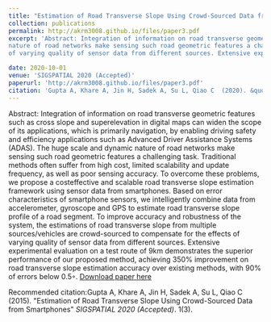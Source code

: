 ```yaml
---
title: "Estimation of Road Transverse Slope Using Crowd-Sourced Data from Smartphones"
collection: publications
permalink: http://akrm3008.github.io/files/paper3.pdf
excerpt: 'Abstract: Integration of information on road transverse geometric features such as cross slope and superelevation in digital maps can widen the scope of its applications, which is primarily navigation, by enabling driving safety and efficiency applications such as Advanced Driver Assistance Systems (ADAS). The huge scale and dynamic
nature of road networks make sensing such road geometric features a challenging task. Traditional methods often suffer from high cost, limited scalability and update frequency, as well as poor sensing accuracy. To overcome these problems, we propose a costeffective and scalable road transverse slope estimation framework using sensor data from smartphones. Based on error characteristics of smartphone sensors, we intelligently combine data from accelerometer, gyroscope and GPS to estimate road transverse slope profile of a road segment. To improve accuracy and robustness of the system, the estimations of road transverse slope from multiple sources/vehicles are crowd-sourced to compensate for the effects
of varying quality of sensor data from different sources. Extensive experimental evaluation on a test route of 9km demonstrates the superior performance of our proposed method, achieving 350% improvement on road transverse slope estimation accuracy over existing methods, with 90% of errors below 0.5◦.'

date: 2020-10-01
venue: 'SIGSPATIAL 2020 (Accepted)'
paperurl: 'http://akrm3008.github.io/files/paper3.pdf'
citation: 'Gupta A, Khare A, Jin H, Sadek A, Su L, Qiao C  (2020). &quot; Estimation of Road Transverse Slope Using Crowd-Sourced Data from Smartphones.&quot; <i>Accepted SIGSPATIAL 2020</i>. '
---
```

Abstract: Integration of information on road transverse geometric features such as cross slope and superelevation in digital maps can widen the scope of its applications, which is primarily navigation, by enabling driving safety and efficiency applications such as Advanced Driver Assistance Systems (ADAS). The huge scale and dynamic
nature of road networks make sensing such road geometric features a challenging task. Traditional methods often suffer from high cost, limited scalability and update frequency, as well as poor sensing accuracy. To overcome these problems, we propose a costeffective and scalable road transverse slope estimation framework using sensor data from smartphones. Based on error characteristics of smartphone sensors, we intelligently combine data from accelerometer, gyroscope and GPS to estimate road transverse slope profile of a road segment. To improve accuracy and robustness of the system, the estimations of road transverse slope from multiple sources/vehicles are crowd-sourced to compensate for the effects
of varying quality of sensor data from different sources. Extensive experimental evaluation on a test route of 9km demonstrates the superior performance of our proposed method, achieving 350% improvement on road transverse slope estimation accuracy over existing methods, with 90% of errors below 0.5◦.
[Download paper here](http://akrm3008.github.io/files/paper3.pdf)

Recommended citation:Gupta A, Khare A, Jin H, Sadek A, Su L, Qiao C (2015). "Estimation of Road Transverse Slope Using Crowd-Sourced Data from Smartphones" <i>SIGSPATIAL 2020 (Accepted)</i>. 1(3).

